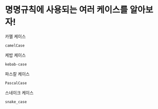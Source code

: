 # 명명규칙에 사용되는 여러 케이스를 알아보자!

카멜 케이스
```
camelCase
```

케밥 케이스
```
kebab-case
```

파스칼 케이스
```
PascalCase
```

스네이크 케이스
```
snake_case
```